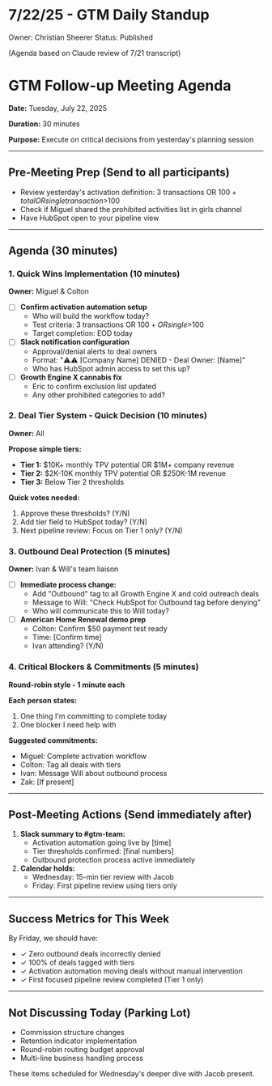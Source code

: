 # 7/22/25 - GTM Daily Standup

Owner: Christian Sheerer
Status: Published

(Agenda based on Claude review of 7/21 transcript)

# GTM Follow-up Meeting Agenda

**Date:** Tuesday, July 22, 2025

**Duration:** 30 minutes

**Purpose:** Execute on critical decisions from yesterday's planning session

---

## Pre-Meeting Prep (Send to all participants)

- Review yesterday's activation definition: 3 transactions OR $100+ total OR single transaction >$100
- Check if Miguel shared the prohibited activities list in girls channel
- Have HubSpot open to your pipeline view

---

## Agenda (30 minutes)

### 1. Quick Wins Implementation (10 minutes)

**Owner:** Miguel & Colton

- [ ]  **Confirm activation automation setup**
    - Who will build the workflow today?
    - Test criteria: 3 transactions OR $100+ OR single >$100
    - Target completion: EOD today
- [ ]  **Slack notification configuration**
    - Approval/denial alerts to deal owners
    - Format: "⚠️⚠️ [Company Name] DENIED - Deal Owner: [Name]"
    - Who has HubSpot admin access to set this up?
- [ ]  **Growth Engine X cannabis fix**
    - Eric to confirm exclusion list updated
    - Any other prohibited categories to add?

### 2. Deal Tier System - Quick Decision (10 minutes)

**Owner:** All

**Propose simple tiers:**

- **Tier 1:** $10K+ monthly TPV potential OR $1M+ company revenue
- **Tier 2:** $2K-10K monthly TPV potential OR $250K-1M revenue
- **Tier 3:** Below Tier 2 thresholds

**Quick votes needed:**

1. Approve these thresholds? (Y/N)
2. Add tier field to HubSpot today? (Y/N)
3. Next pipeline review: Focus on Tier 1 only? (Y/N)

### 3. Outbound Deal Protection (5 minutes)

**Owner:** Ivan & Will's team liaison

- [ ]  **Immediate process change:**
    - Add "Outbound" tag to all Growth Engine X and cold outreach deals
    - Message to Will: "Check HubSpot for Outbound tag before denying"
    - Who will communicate this to Will today?
- [ ]  **American Home Renewal demo prep**
    - Colton: Confirm $50 payment test ready
    - Time: [Confirm time]
    - Ivan attending? (Y/N)

### 4. Critical Blockers & Commitments (5 minutes)

**Round-robin style - 1 minute each**

**Each person states:**

1. One thing I'm committing to complete today
2. One blocker I need help with

**Suggested commitments:**

- Miguel: Complete activation workflow
- Colton: Tag all deals with tiers
- Ivan: Message Will about outbound process
- Zak: [If present]

---

## Post-Meeting Actions (Send immediately after)

1. **Slack summary to #gtm-team:**
    - Activation automation going live by [time]
    - Tier thresholds confirmed: [final numbers]
    - Outbound protection process active immediately
2. **Calendar holds:**
    - Wednesday: 15-min tier review with Jacob
    - Friday: First pipeline review using tiers only

---

## Success Metrics for This Week

By Friday, we should have:

- ✓ Zero outbound deals incorrectly denied
- ✓ 100% of deals tagged with tiers
- ✓ Activation automation moving deals without manual intervention
- ✓ First focused pipeline review completed (Tier 1 only)

---

## Not Discussing Today (Parking Lot)

- Commission structure changes
- Retention indicator implementation
- Round-robin routing budget approval
- Multi-line business handling process

These items scheduled for Wednesday's deeper dive with Jacob present.